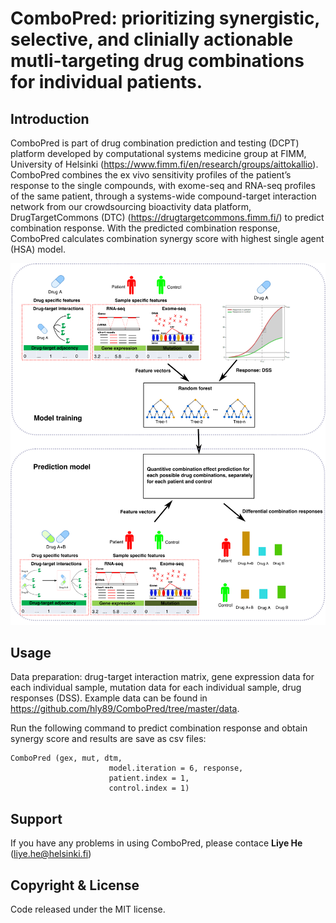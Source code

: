 # ComboPred: prioritizing synergistic, selective, and clinially actionable mutli-targeting drug combinations for individual patients.

## Introduction
ComboPred is part of drug combination prediction and testing (DCPT) platform developed by computational systems medicine group at FIMM, University of Helsinki (<https://www.fimm.fi/en/research/groups/aittokallio>). ComboPred combines the ex vivo sensitivity profiles of the patient’s response to the single compounds, with exome-seq and RNA-seq profiles of the same patient, through a systems-wide compound-target interaction network from our crowdsourcing bioactivity data platform, DrugTargetCommons (DTC) (<https://drugtargetcommons.fimm.fi/>) to predict combination response. With the predicted combination response, ComboPred calculates combination synergy score with highest single agent (HSA) model.  

![](man/figures/combopred.png)

## Usage
Data preparation: drug-target interaction matrix, gene expression data for each individual sample, mutation data for each individual sample, drug responses (DSS).  Example data can be found in <https://github.com/hly89/ComboPred/tree/master/data>.

Run the following command to predict combination response and obtain synergy score and results are save as csv files:
```
ComboPred (gex, mut, dtm,
                      model.iteration = 6, response, 
                      patient.index = 1, 
                      control.index = 1)
```
## Support 
If you have any problems in using ComboPred, please contace **Liye He** (liye.he@helsinki.fi)

## Copyright & License

Code released under the MIT license.

